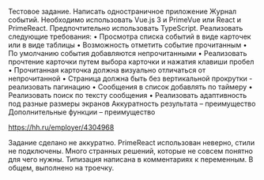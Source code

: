 Тестовое задание.
Написать одностраничное приложение Журнал событий.
Необходимо использовать Vue.js 3 и PrimeVue или React и PrimeReact. 
Предпочтительно
использовать TypeScript.
Реализовать следующие требования:
• Просмотра списка событий в виде карточек или в виде таблицы
• Возможность отметить событие прочитанным
• По умолчанию события добавляются непрочитанными
• Реализовать прочтение карточки путем выбора карточки и нажатия клавиши пробел
• Прочитанная карточка должна визуально отличаться от непрочитанной
• Страница должна быть без вертикальной прокрутки - реализовать пагинацию
• Сообщения в список добавлять по таймеру
• Реализовать поиск по тексту сообщения
• Реализовать адаптивность под разные размеры экранов
Аккуратность результата – преимущество
Дополнительные функции – преимущество

https://hh.ru/employer/4304968

Задание сделано не аккуратно. PrimeReact использован неверно, стили не подключены. Много странных решений, которые не совсем понятно для чего нужны. Типизация написана в комментариях к переменным.
В общем, выполнено на троечку.
